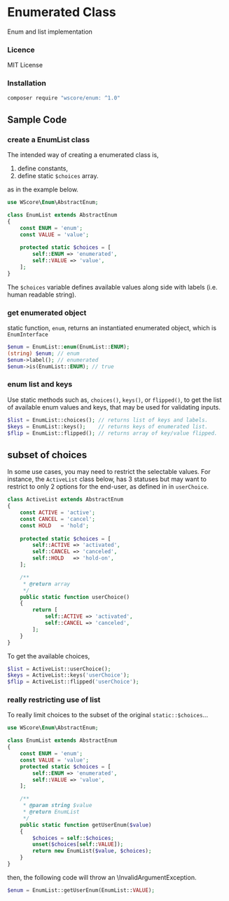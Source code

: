 # Enumerated Class

Enum and list implementation

### Licence

MIT License

### Installation

```sh
composer require "wscore/enum: ^1.0"
```


Sample Code
-----------

### create a EnumList class

The intended way of creating a enumerated class is, 

1. define constants,
2. define static `$choices` array.

as in the example below. 

```php
use WScore\Enum\AbstractEnum;

class EnumList extends AbstractEnum
{
    const ENUM = 'enum';
    const VALUE = 'value';
    
    protected static $choices = [
        self::ENUM => 'enumerated',
        self::VALUE => 'value',
    ];
}
```

The `$choices` variable defines available values 
along side with labels (i.e. human readable string). 

### get enumerated object 

static function, `enum`, returns an instantiated enumerated 
object, which is `EnumInterface`

```php
$enum = EnumList::enum(EnumList::ENUM);
(string) $enum; // enum
$enum->label(); // enumerated
$enum->is(EnumList::ENUM); // true
```

### enum list and keys

Use static methods such as, `choices()`, `keys()`, or `flipped()`, 
to get the list of available enum values and keys, that may be 
used for validating inputs.

```php
$list = EnumList::choices(); // returns list of keys and labels. 
$keys = EnumList::keys();    // returns keys of enumerated list. 
$flip = EnumList::flipped(); // returns array of key/value flipped.
```


subset of choices
-----------------

In some use cases, you may need to restrict the selectable values. 
For instance, the `ActiveList` class below, has 3 statuses 
but may want to restrict to only 2 options for the end-user, 
as defined in in `userChoice`.

```php
class ActiveList extends AbstractEnum
{
    const ACTIVE = 'active';
    const CANCEL = 'cancel';
    const HOLD   = 'hold';
    
    protected static $choices = [
        self::ACTIVE => 'activated',
        self::CANCEL => 'canceled',
        self::HOLD   => 'hold-on',
    ];

    /**
     * @return array
     */
    public static function userChoice()
    {
        return [
            self::ACTIVE => 'activated',
            self::CANCEL => 'canceled',
        ];
    }
}
```

To get the available choices, 

```php
$list = ActiveList::userChoice(); 
$keys = ActiveList::keys('userChoice');
$flip = ActiveList::flipped('userChoice');
```

### really restricting use of list

To really limit choices to the subset of 
the original `static::$choices`... 

```php
use WScore\Enum\AbstractEnum;

class EnumList extends AbstractEnum
{
    const ENUM = 'enum';
    const VALUE = 'value';
    protected static $choices = [
        self::ENUM => 'enumerated',
        self::VALUE => 'value',
    ];

    /**
     * @param string $value
     * @return EnumList
     */
    public static function getUserEnum($value)
    {
        $choices = self::$choices;
        unset($choices[self::VALUE]);
        return new EnumList($value, $choices);
    }
}
```

then, the following code will throw an \InvalidArgumentException. 

```php
$enum = EnumList::getUserEnum(EnumList::VALUE);
```
